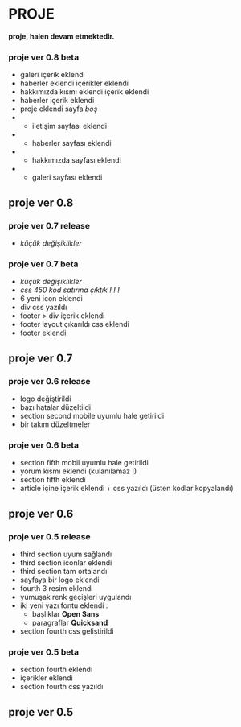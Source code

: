 # PROJE
**proje, halen devam etmektedir.**

### proje ver 0.8 beta

- galeri içerik eklendi
- haberler eklendi içerikler eklendi
- hakkımızda kısmı eklendi içerik eklendi
- haberler içerik eklendi
- proje eklendi sayfa _boş_
- - iletişim sayfası eklendi
- - haberler sayfası eklendi
- - hakkımızda sayfası eklendi 
- - galeri sayfası eklendi 

## proje ver 0.8

### proje ver 0.7 release

- _küçük değişiklikler_

### proje ver 0.7 beta

- _küçük değişiklikler_
- _css 450 kod satırına çıktık ! ! !_
- 6 yeni icon eklendi
- div css yazıldı 
- footer > div içerik eklendi 
- footer layout çıkarıldı css eklendi
- footer eklendi

## proje ver 0.7

### proje ver 0.6 release

- logo değiştirildi 
- bazı hatalar düzeltildi
- section second mobile uyumlu hale getirildi 
- bir takım düzeltmeler 

### proje ver 0.6 beta

- section fifth mobil uyumlu hale getirildi 
- yorum kısmı eklendi (kulanılamaz !)
- section fifth eklendi
- article içine içerik eklendi + css yazıldı (üsten kodlar kopyalandı)

## proje ver 0.6

### proje ver 0.5 release 

- third section uyum sağlandı 
- third section iconlar eklendi 
- third section tam ortalandı
- sayfaya bir logo eklendi
- fourth 3 resim eklendi 
- yumuşak renk geçişleri uygulandı 
- iki yeni yazı fontu eklendi :
  - başlıklar **Open Sans**
  - paragraflar **Quicksand**
- section fourth css geliştirildi

### proje ver 0.5 beta

- section fourth eklendi
- içerikler eklendi
- section fourth css yazıldı

## proje ver 0.5 
